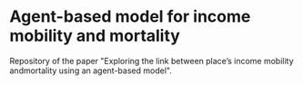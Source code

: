 
# Agent-based model for income mobility and mortality

Repository of the paper "Exploring the link between place’s income mobility andmortality using an agent-based model". 
